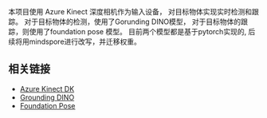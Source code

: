 本项目使用 Azure Kinect 深度相机作为输入设备， 对目标物体实现实时检测和跟踪。
对于目标物体的检测，使用了Gorunding DINO模型， 对于目标物体的跟踪，则使用了foundation pose 模型。 目前两个模型都是基于pytorch实现的, 后续将用mindspore进行改写，并迁移权重。

## 相关链接
- [Azure Kinect DK](https://learn.microsoft.com/zh/azure/kinect-dk/)
- [Grounding DINO](https://github.com/IDEA-Research/GroundingDINO)
- [Foundation Pose](https://github.com/NVlabs/FoundationPose)